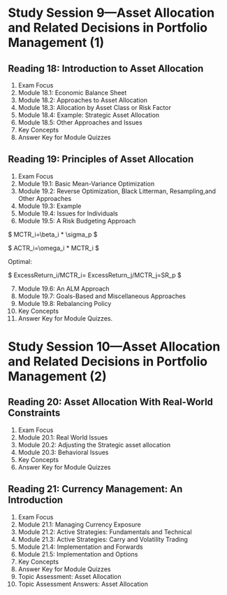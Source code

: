 # Study Session 9—Asset Allocation and Related Decisions in Portfolio Management (1)

## Reading 18: Introduction to Asset Allocation

1. Exam Focus
2. Module 18.1: Economic Balance Sheet
3. Module 18.2: Approaches to Asset Allocation
4. Module 18.3: Allocation by Asset Class or Risk Factor
5. Module 18.4: Example: Strategic Asset Allocation
6. Module 18.5: Other Approaches and Issues
7. Key Concepts
8. Answer Key for Module Quizzes

## Reading 19: Principles of Asset Allocation

1. Exam Focus
2. Module 19.1: Basic Mean-Variance Optimization
3. Module 19.2: Reverse Optimization, Black Litterman, Resampling,and Other Approaches
4. Module 19.3: Example
5. Module 19.4: Issues for Individuals
6. Module 19.5: A Risk Budgeting Approach

 $ MCTR_i=\beta_i * \sigma_p $

 $ ACTR_i=\omega_i * MCTR_i $

Optimal:

 $ ExcessReturn_i/MCTR_i= ExcessReturn_j/MCTR_j=SR_p $


7. Module 19.6: An ALM Approach
8. Module 19.7: Goals-Based and Miscellaneous Approaches
9. Module 19.8: Rebalancing Policy
10. Key Concepts
11. Answer Key for Module Quizzes. 

# Study Session 10—Asset Allocation and Related Decisions in Portfolio Management (2)

## Reading 20: Asset Allocation With Real-World Constraints

1. Exam Focus
2. Module 20.1: Real World Issues
3. Module 20.2: Adjusting the Strategic asset allocation
4. Module 20.3: Behavioral Issues
5. Key Concepts
6. Answer Key for Module Quizzes

## Reading 21: Currency Management: An Introduction

1. Exam Focus
2. Module 21.1: Managing Currency Exposure
3. Module 21.2: Active Strategies: Fundamentals and Technical
4. Module 21.3: Active Strategies: Carry and Volatility Trading
5. Module 21.4: Implementation and Forwards
6. Module 21.5: Implementation and Options
7. Key Concepts
8. Answer Key for Module Quizzes
7. Topic Assessment: Asset Allocation
8. Topic Assessment Answers: Asset Allocation



